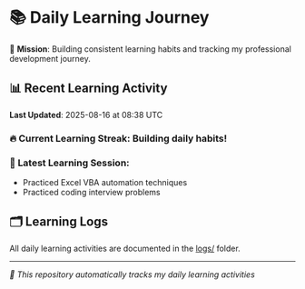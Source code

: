 # 📚 Daily Learning Journey

🎯 **Mission**: Building consistent learning habits and tracking my professional development journey.

## 📊 Recent Learning Activity

**Last Updated**: 2025-08-16 at 08:38 UTC

### 🔥 Current Learning Streak: Building daily habits!

### 📝 Latest Learning Session:
- Practiced Excel VBA automation techniques
- Practiced coding interview problems

## 🗂️ Learning Logs

All daily learning activities are documented in the [logs/](./logs/) folder.

---
*🤖 This repository automatically tracks my daily learning activities*
